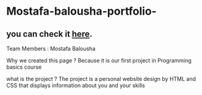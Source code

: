 
# Mostafa-balousha-portfolio-

## you can check it [here](https://pages.github.com/).

Team Members :
Mostafa Balousha

Why we created this page ? 
Because it is our first project in  Programming basics course

what is the project ? 
The project is a personal website design by HTML and CSS that displays 
information about you and your skills
